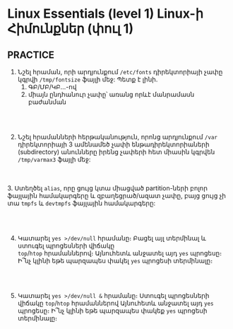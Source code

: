 # Linux Essentials (level 1) Linux-ի Հիմունքներ (փուլ 1)

## PRACTICE


1. Նշել հրաման, որի արդյունքում `/etc/fonts` դիրեկտորիայի չափը կգրվի `/tmp/fontsize` ֆայլի մեջ: 
Պետք է լինի. 
   1. ԳԲ/ՄԲ/ԿԲ...-ով 
   2. միայն ընդհանուր չափը՝ առանց որևէ մանրամասն բաժանման

<br><br>
   
2. Նշել հրամանների հերթականություն, որոնց արդյունքում `/var` դիրեկտորիայի 3 ամենամեծ չափի ենթադիրեկտորիաների (subdirectory) անունները իրենց չափերի հետ միասին 
կգրվեն `/tmp/varmax3` ֆայլի մեջ:

<br><br>
3. Ստեղծել `alias`, որը ցույց կտա միացված partition-ների բոլոր ֆայլային համակարգերը 
և զբաղեցրած/ազատ չափը, բայց ցույց չի տա `tmpfs` և `devtmpfs` ֆայլային համակարգերը:

<br><br>

4. Կատարել `yes >/dev/null` հրամանը։ Բացել այլ տերմինալ և ստուգել պրոցեսների վիճակը  
`top`/`htop` հրամաններով։ Այնուհետև անջատել այդ `yes` պրոցեսը։ 
Ի՞նչ կլինի եթե պարզապես փակել `yes` պրոցեսի տերմինալը։

<br><br>

5. Կատարել `yes >/dev/null &` հրամանը։ Ստուգել պրոցեսների վիճակը `top`/`htop` հրամաններով
Այնուհետև անջատել այդ `yes` պրոցեսը։ Ի՞նչ կլինի եթե պարզապես փակեք `yes` պրոցեսի տերմինալը։

<br><br>


